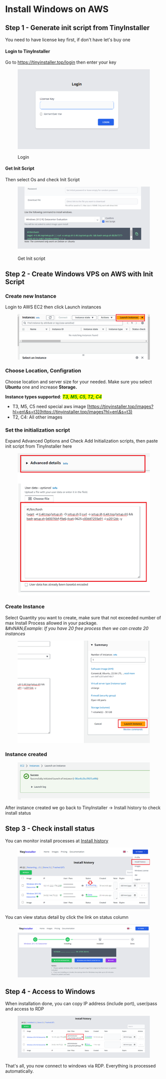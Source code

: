 # Install Windows on AWS

## Step 1 - Generate init script from TinyInstaller

You need to have license key first, if don't have let's buy one

#### Login to TinyInstaller

Go to https://tinyinstaller.top/login then enter your key

<figure><img src="../.gitbook/assets/image (12) (1).png" alt=""><figcaption><p>Login</p></figcaption></figure>

#### Get Init Script

Then select Os and check Init Script

<figure><img src="../.gitbook/assets/image (18) (1).png" alt=""><figcaption><p>Get Init script</p></figcaption></figure>

## Step 2 - Create Windows VPS on AWS with Init Script

### Create new Instance

Login to AWS EC2 then click Launch instances

<figure><img src="../.gitbook/assets/image (2) (1) (1) (1) (1).png" alt=""><figcaption></figcaption></figure>

### Choose Location, Configration

Choose location and server size for your needed. Make sure you select **Ubuntu** one and increase **Storage.**

**Instance types supported**: _<mark style="color:green;">**T3, M5, C5, T2, C4**</mark>_

* T3, M5, C5 need special aws image [https://tinyinstaller.top/images?hl=en\&s=t3](https://tinyinstaller.top/images?hl=en\&s=t3)
* T2, C4: All other images

### Set the initialization script

Expand Advanced Options and Check Add Initialization scripts, then paste init script from TinyInstaller here

<figure><img src="../.gitbook/assets/image (5) (1) (1).png" alt=""><figcaption></figcaption></figure>

### Create Instance

Select Quantity you want to create, make sure that not exceeded number of max Install Process allowed in your package. \
&#xNAN;_&#x45;xample: If you have 20 free process then we can create 20 instances_

<figure><img src="../.gitbook/assets/image (6) (2).png" alt=""><figcaption></figcaption></figure>

### Instance created

<figure><img src="../.gitbook/assets/image (8) (1).png" alt=""><figcaption></figcaption></figure>

After instance created we go back to TinyInstaller -> Install history to check install status

## Step 3 - Check install status

You can monitor install processes at [Install history](https://tinyinstaller.top/my-instances)

<figure><img src="../.gitbook/assets/image (5) (1).png" alt=""><figcaption></figcaption></figure>

You can view status detail by click the link on status column

<figure><img src="../.gitbook/assets/image (2) (1) (1) (1).png" alt=""><figcaption></figcaption></figure>

## Step 4 - Access to Windows

When installation done, you can copy IP address (include port), user/pass and access to RDP

<figure><img src="../.gitbook/assets/image (24) (1).png" alt=""><figcaption></figcaption></figure>

That's all, you now connect to windows via RDP. Everything is processed automatically.
